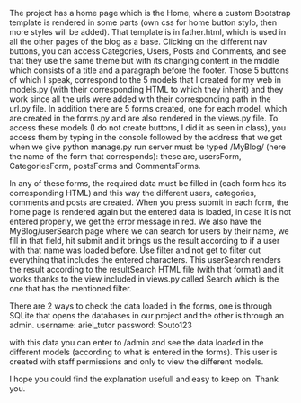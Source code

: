 The project has a home page which is the Home, where a custom Bootstrap template is rendered in some parts (own css for home button stylo, then more styles will be added). That template is in father.html, which is used in all the other pages of the blog as a base. Clicking on the different nav buttons, you can access Categories, Users, Posts and Comments, and see that they use the same theme but with its changing content in the middle which consists of a title and a paragraph before the footer. Those 5 buttons of which I speak, correspond to the 5 models that I created for my web in models.py (with their corresponding HTML to which they inherit) and they work since all the urls were added with their corresponding path in the url.py file. In addition there are 5 forms created, one for each model, which are created in the forms.py and are also rendered in the views.py file. To access these models (I do not create buttons, I did it as seen in class), you access them by typing in the console followed by the address that we get when we give python manage.py run server must be typed /MyBlog/ (here the name of the form that corresponds): these are, usersForm, CategoriesForm, postsForms and CommentsForms.

In any of these forms, the required data must be filled in (each form has its corresponding HTML) and this way the different users, categories, comments and posts are created. When you press submit in each form, the home page is rendered again but the entered data is loaded, in case it is not entered properly, we get the error message in red. We also have the MyBlog/userSearch page where we can search for users by their name, we fill in that field, hit submit and it brings us the result according to if a user with that name was loaded before. Use filter and not get to filter out everything that includes the entered characters. This userSearch renders the result according to the resultSearch HTML file (with that format) and it works thanks to the view included in views.py called Search which is the one that has the mentioned filter.

There are 2 ways to check the data loaded in the forms, one is through SQLite that opens the databases in our project and the other is through an admin. username: ariel_tutor 
password: Souto123

with this data you can enter to /admin and see the data loaded in the different models (according to what is entered in the forms). This user is created with staff permissions and only to view the different models.

I hope you could find the explanation usefull and easy to keep on. Thank you.

